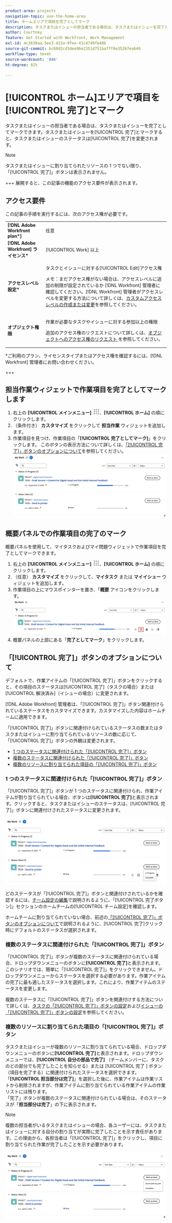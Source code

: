 ```yaml
---
product-area: projects
navigation-topic: use-the-home-area
title: ホームエリアで項目を完了としてマーク
description: タスクまたはイシューの担当者である場合は、タスクまたはイシューを完了としてマークできます。タスクまたはイシューを完了としてマークすると、タスクまたはイシューのステータスが完了に変わります。
author: Courtney
feature: Get Started with Workfront, Work Management
exl-id: 4c3638aa-5ee3-422a-9fee-41c4749fe48b
source-git-commit: bc60d2cd3dee9be2351d751bafff0e35267ea640
workflow-type: tm+mt
source-wordcount: '846'
ht-degree: 82%

---
```


# [!UICONTROL ホーム]エリアで項目を[!UICONTROL 完了]とマーク

タスクまたはイシューの担当者である場合は、タスクまたはイシューを完了としてマークできます。タスクまたはイシューを[!UICONTROL 完了]とマークすると、タスクまたはイシューのステータスは[!UICONTROL 完了]を変更されます。

>[!NOTE]
>
>タスクまたはイシューに割り当てられたリソースの 1 つでない限り、「[!UICONTROL 完了]」ボタンは表示されません。

+++ 展開すると、この記事の機能のアクセス要件が表示されます。

## アクセス要件

この記事の手順を実行するには、次のアクセス権が必要です。

<table style="table-layout:auto"> 
 <col> 
 </col> 
 <col> 
 </col> 
 <tbody> 
  <tr> 
   <td role="rowheader"><strong>[!DNL Adobe Workfront plan*]</strong></td> 
   <td> <p>任意</p> </td> 
  </tr> 
  <tr> 
   <td role="rowheader"><strong>[!DNL Adobe Workfront] ライセンス*</strong></td> 
   <td> <p>[!UICONTROL Work] 以上</p> </td> 
  </tr> 
  <tr> 
   <td role="rowheader"><strong>アクセスレベル設定*</strong></td> 
   <td> <p>タスクとイシューに対する[!UICONTROL Edit]アクセス権</p> <p>メモ：まだアクセス権がない場合は、アクセスレベルに追加の制限が設定されているか [!DNL Workfront] 管理者に確認してください。[!DNL Workfront] 管理者がアクセスレベルを変更する方法について詳しくは、<a href="../../../administration-and-setup/add-users/configure-and-grant-access/create-modify-access-levels.md" class="MCXref xref">カスタムアクセスレベルの作成または変更</a>を参照してください。</p> </td> 
  </tr> 
  <tr> 
   <td role="rowheader"><strong>オブジェクト権限</strong></td> 
   <td> <p>作業が必要なタスクやイシューに対する参加以上の権限</p> <p>追加のアクセス権のリクエストについて詳しくは、<a href="../../../workfront-basics/grant-and-request-access-to-objects/request-access.md" class="MCXref xref">オブジェクトへのアクセス権のリクエスト </a>を参照してください。</p> </td> 
  </tr> 
 </tbody> 
</table>

&#42;ご利用のプラン、ライセンスタイプまたはアクセス権を確認するには、[!DNL Workfront] 管理者にお問い合わせください。

+++

## 担当作業ウィジェットで作業項目を完了としてマークします

1. 右上の **[!UICONTROL メインメニュー]** ![](assets/main-menu-icon.png)、**[!UICONTROL ホーム]** の順にクリックします。
1. （条件付き） **カスタマイズ** をクリックして **担当作業** ウィジェットを追加します。
1. 作業項目を見つけ、作業項目の「**[!UICONTROL 完了としてマーク]**」をクリックします。
このボタンの表示方法について詳しくは、[「[!UICONTROL 完了]」ボタンのオプションについて](#understand-the-options-of-the-done-button)を参照してください。
   ![](assets/my-work-done.png)


## 概要パネルでの作業項目の完了のマーク

概要パネルを使用して、マイタスクおよびマイ問題ウィジェットで作業項目を完了としてマークできます。

1. 右上の **[!UICONTROL メインメニュー]** ![](assets/main-menu-icon.png)、**[!UICONTROL ホーム]** の順にクリックします。
1. （任意） **カスタマイズ** をクリックして、**マイタスク** または **マイイシュー** ウィジェットを追加します。
1. 作業項目の上にマウスポインターを置き、「**概要** アイコンをクリックします。
   ![](assets/open-summary-new-home.png)
1. 概要パネルの上部にある「**完了としてマーク**」をクリックします。


## 「[!UICONTROL 完了]」ボタンのオプションについて

デフォルトで、作業アイテムの「[!UICONTROL 完了]」ボタンをクリックすると、その項目のステータスは[!UICONTROL 完了]（タスクの場合）または[!UICONTROL 解決済み]（イシューの場合）に変更されます。

[!DNL Adobe Workfront] 管理者は、「[!UICONTROL 完了]」ボタン関連付けられているステータスをカスタマイズできます。カスタマイズした内容はホームチームに適用できます。

「[!UICONTROL 完了]」ボタンに関連付けられているステータスの数またはタスクまたはイシューに割り当てられているリソースの数に応じて、「[!UICONTROL 完了]」ボタンの外観は変更されます。

* [1 つのステータスに関連付けられた「[!UICONTROL 完了]」ボタン](#done-button-associated-with-one-status)
* [複数のステータスに関連付けられた「[!UICONTROL 完了]」ボタン](#done-button-associated-with-multiple-statuses)
* [複数のリソースに割り当てられた項目の「[!UICONTROL 完了]」ボタン](#done-button-for-items-assigned-to-multiple-resources)

### 1 つのステータスに関連付けられた「[!UICONTROL 完了]」ボタン

「[!UICONTROL 完了]」ボタンが 1 つのステータスに関連付けられ、作業アイテムが割り当てられている場合、ボタンは&#x200B;**[!UICONTROL 完了]**&#x200B;と表示されます。クリックすると、タスクまたはイシューのステータスは、[!UICONTROL 完了]」ボタンに関連付けされたステータスに変更されます。

![「完了」ボタン](assets/done-button-status.png)

どのステータスが「[!UICONTROL 完了]」ボタンと関連付けされているかを確認するには、[チーム設定の編集](../../../people-teams-and-groups/create-and-manage-teams/edit-team-settings.md)で説明されるように、「[!UICONTROL 完了ボタン]」セクションのホームチームの[!UICONTROL チーム設定]を確認します。

ホームチームに割り当てられていない場合、前述の[「[!UICONTROL 完了]」ボタンのオプションについて](#understand-the-options-of-the-done-button)で説明されるように、[!UICONTROL 完了]クリック時にデフォルトのステータスが選択されます。

### 複数のステータスに関連付けられた「[!UICONTROL 完了]」ボタン

「[!UICONTROL 完了]」ボタンが複数のステータスに関連付けられている場合、ドロップダウンメニューのボタンに&#x200B;**[!UICONTROL 完了]**&#x200B;と表示されます。このシナリオでは、簡単に「[!UICONTROL 完了]」をクリックできません。ドロップダウンメニューからステータスを選択する必要があります。作業アイテムの完了に最も適したステータスを選択します。これにより、作業アイテムのステータスを変更します。

複数のステータスに「[!UICONTROL 完了]」ボタンを関連付けする方法について詳しくは、[タスクの「[!UICONTROL 完了]」ボタンの設定](../../../people-teams-and-groups/create-and-manage-teams/configure-the-done-button-for-tasks.md)および[イシューの「[!UICONTROL 完了]」ボタンの設定](../../../people-teams-and-groups/create-and-manage-teams/configure-the-done-button-for-issues.md)を参照してください。

### 複数のリソースに割り当てられた項目の「[!UICONTROL 完了]」ボタン

タスクまたはイシューが複数のリソースに割り当てられている場合、ドロップダウンメニューのボタンに&#x200B;**[!UICONTROL 完了]**&#x200B;と表示されます。ドロップダウンメニューでは、**[!UICONTROL 自分の部品で完了]** （チームメンバーに、タスクのどの部分でも完了したことを知らせる）または [!UICONTROL  完了 ] ボタン（項目を完了する）に関連付けられたステータスを選択できます。 「**[!UICONTROL 担当部分は完了]**」を選択した後に、作業アイテムは作業リストから削除されますが、作業アイテムに割り当てられている作業アイテムの作業リストには残ります。\
「完了」ボタンが複数のステータスに関連付けられている場合は、そのステータスが「**担当部分は完了**」の下に表示されます。

>[!NOTE]
>
>複数の担当者がいるタスクまたはイシューの場合、各ユーザーには、タスクまたはイシューに対する自分の割り当てが実際に完了したことを示す責任があります。この理由から、各担当者は「[!UICONTROL 完了]」をクリックし、項目に割り当てられた作業が完了したことを示す必要があります。

![](assets/done-with-my-part.png)

